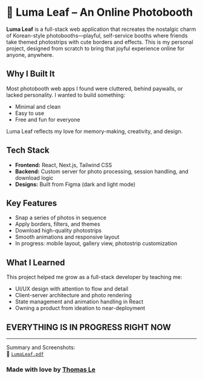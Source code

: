 # 🌿 Luma Leaf – An Online Photobooth

**Luma Leaf** is a full-stack web application that recreates the nostalgic charm of Korean-style photobooths—playful, self-service booths where friends take themed photostrips with cute borders and effects. This is my personal project, designed from scratch to bring that joyful experience online for anyone, anywhere.

## Why I Built It

Most photobooth web apps I found were cluttered, behind paywalls, or lacked personality. I wanted to build something:

- Minimal and clean
- Easy to use
- Free and fun for everyone

Luma Leaf reflects my love for memory-making, creativity, and design.

## Tech Stack

- **Frontend:** React, Next.js, Tailwind CSS
- **Backend:** Custom server for photo processing, session handling, and download logic
- **Designs:** Built from Figma (dark and light mode)

## Key Features

- Snap a series of photos in sequence
- Apply borders, filters, and themes
- Download high-quality photostrips
- Smooth animations and responsive layout
- In progress: mobile layout, gallery view, photostrip customization

## What I Learned

This project helped me grow as a full-stack developer by teaching me:

- UI/UX design with attention to flow and detail
- Client-server architecture and photo rendering
- State management and animation handling in React
- Owning a product from ideation to near-deployment

## EVERYTHING IS IN PROGRESS RIGHT NOW

---

Summary and Screenshots:  
📄 [`LumaLeaf.pdf`](https://docs.google.com/document/d/1EzbcYCclthMeQ4jWNswUt_onYVC7IbRtY-KS5UICGik/edit?usp=sharing)

### Made with love by [Thomas Le](https://github.com/tomaseuu)
